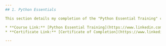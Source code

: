 ```yaml
---
## 1. Python Essentials

This section details my completion of the "Python Essential Training" course.

* **Course Link:** [Python Essential Training](https://www.linkedin.com/learning/python-essential-training-18764650/getting-started-with-python)
* **Certificate Link:** [Certificate of Completion](https://www.linkedin.com/learning/certificates/e8d6efd1ddd8c8b468559813b1c3d52089cb6f4d2257d058a07af27b7f8dc686?trk=share_certificate)

---
```

